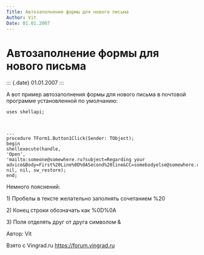 ```yaml
---
Title: Автозаполнение формы для нового письма
Author: Vit
Date: 01.01.2007
---
```



Автозаполнение формы для нового письма
======================================

::: {.date}
01.01.2007
:::

А вот пример автозаполнения формы для нового письма в почтовой программе
установленной по умолчанию:

    uses shellapi;
     

     
    ...
    procedure TForm1.Button1Click(Sender: TObject);
    begin
    shellexecute(handle,
    'Open',
    'mailto:someone@somewhere.ru?subject=Regarding your advice&Body=First%20Line%0D%0ASecond%20line&CC=somebodyelse@somewhere.ru',
    nil, nil, sw_restore);
    end;

Немного пояснений:

1\) Пробелы в тексте желательно заполнять сочетанием %20

2\) Конец строки обозначать как %0D%0A

3\) Поля отделять друг от друга символом &

Автор: Vit

Взято с Vingrad.ru <https://forum.vingrad.ru>
